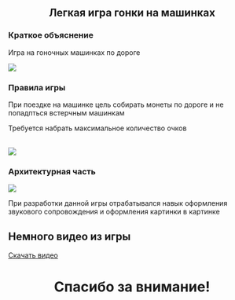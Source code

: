 <div class="text" align="center">
    <h2>Легкая игра гонки на машинках</h2>
</div>
<h3>Краткое объяснение</h3>
<p>Игра на гоночных машинках по дороге </p>
<img src="https://github.com/user-attachments/assets/43bdd906-5e69-4895-8b5f-6b1f9657b64d)" />
<h3>Правила игры</h3>
<p>При поездке на машинке цель собирать монеты по дороге и не попадпться встерчным машинкам</p>
<p>Требуется набрать максимальное количество очков</p>
<br />
<img src="https://github.com/user-attachments/assets/2eb0702b-38a5-4e49-9ffb-7abb433a4aed" />
<br />
<h3>Архитектурная часть</h3>
<img src="https://github.com/user-attachments/assets/a8f1d824-30fa-48e1-9229-74ef1611d54b" />
<p>При разработки данной игры отрабатывался навык оформления звукового сопровождения и оформления картинки в картинке</p>

<h2>Немного видео из игры</h2>

<a href="https://github.com/user-attachments/assets/6c9cb0c1-7eb2-4eb5-b63a-bc6fadec6364">Скачать видео</a>
 
<div class="text" align="center">
    <h1>Спасибо за внимание!</h2>
</div>



